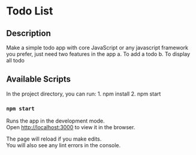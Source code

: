 # Todo List

## Description 
Make a simple todo app with core JavaScript or any javascript framework you prefer, just need two features in the app 
   a. To add a todo
   b. To display all todo


## Available Scripts

In the project directory, you can run:
    1. npm install
    2. npm start

### `npm start`

Runs the app in the development mode.\
Open [http://localhost:3000](http://localhost:3000) to view it in the browser.

The page will reload if you make edits.\
You will also see any lint errors in the console.

